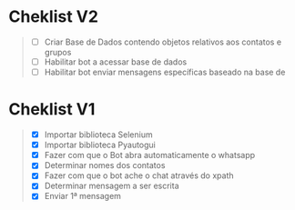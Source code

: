 <h1> Cheklist V2
</h1>


> - [ ] Criar Base de Dados contendo objetos relativos aos contatos e grupos
> - [ ] Habilitar bot a acessar base de dados
> - [ ] Habilitar bot enviar mensagens específicas baseado na base de 

<h1> Cheklist V1
</h1>


> - [x] Importar biblioteca Selenium
> - [x] Importar biblioteca Pyautogui
> - [x] Fazer com que o Bot abra automaticamente o whatsapp
> - [x] Determinar nomes dos contatos
> - [x] Fazer com que o bot ache o chat através do xpath
> - [x] Determinar mensagem a ser escrita
> - [x] Enviar 1ª mensagem
